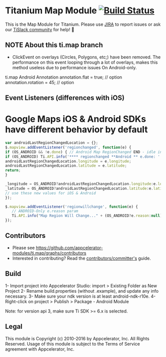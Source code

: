 # Titanium Map Module [![Build Status](https://travis-ci.org/appcelerator-modules/ti.map.svg)](https://travis-ci.org/appcelerator-modules/ti.map)

This is the Map Module for Titanium. Please use [JIRA](http://jira.appcelerator.org) to report issues or ask our [TiSlack community](http://tislack.org) for help! :rocket:

## NOTE About this ti.map branch
- ClickEvent on overlays (Circles, Polygons, etc;) have been removed. The performance on this event looping through a lot of overlays, makes this method useless due to performance issues On Android-only.

ti.map Android Annotation 
annotation.flat = true; // option
annotation.rotation = 45; // option

## Event Listeners (differences with iOS) 
# Google Maps iOS & Android SDKs have different behavior by default
```javascript
var androidLastRegionChangedLocation = {};
$.mapview.addEventListener('regionchanged', function(e) {
if (OS_ANDROID && !e.done) { // Android Map RegionChanged END - idle in GMaps SDK and has not params available
if (OS_ANDROID) Ti.API.info('**** regionchanged **Android ** e.done: ' + e.done);
androidLastRegionChangedLocation.longitude = e.longitude;
androidLastRegionChangedLocation.latitude = e.latitude;
return;
}

_longitude = OS_ANDROID?androidLastRegionChangedLocation.longitude:e.longitude;
_latitude = OS_ANDROID?androidLastRegionChangedLocation.latitude:e.latitude;
// use these new values for iOS & Android
});

$.mapview.addEventListener('regionwillchange', function(e) {
   // ANDROID-Only e.reason param
   Ti.API.info("Map Region Will Change..." + (OS_ANDROID?e.reason:null)); // Android - Only
});
```

## Contributors

* Please see https://github.com/appcelerator-modules/ti.map/graphs/contributors
* Interested in contributing? Read the [contributors/committer's](https://wiki.appcelerator.org/display/community/Home) guide.

## Build
1- Import project into Appcelerator Studio:
    import > Existing Folder as New Project
2- Rename build.properties (without .example), and update any info necessary.
3- Make sure your ndk version is at least android-ndk-r10e.
4- Right-click on project > Publish > Package - Android Module

Note: for version api 3, make sure Ti SDK >= 6.x is selected.

## Legal

This module is Copyright (c) 2010-2016 by Appcelerator, Inc. All Rights Reserved. Usage of this module is subject to 
the Terms of Service agreement with Appcelerator, Inc.  
